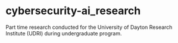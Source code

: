 # cybersecurity-ai_research
Part time research conducted for the University of Dayton Research Institute (UDRI) during undergraduate program. 
